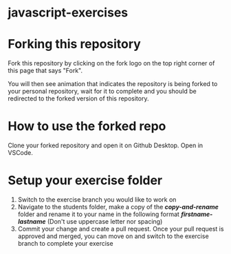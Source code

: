 # javascript-exercises

# Forking this repository
Fork this repository by clicking on the fork logo on the top right corner of this page that says "Fork". 

You will then see animation that indicates the repository is being forked to your personal repository, wait for it to complete and you should be redirected to the forked version of this repository. 

# How to use the forked repo
Clone your forked repository and open it on Github Desktop. Open in VSCode.

# Setup your exercise folder
1. Switch to the exercise branch you would like to work on
2. Navigate to the students folder, make a copy of the **_copy-and-rename_** folder and rename it to your name in the following format
    **_firstname-lastname_** (Don't use uppercase letter nor spacing)
3. Commit your change and create a pull request. Once your pull request is approved and merged, you can move on and switch to the exercise branch to complete your exercise
